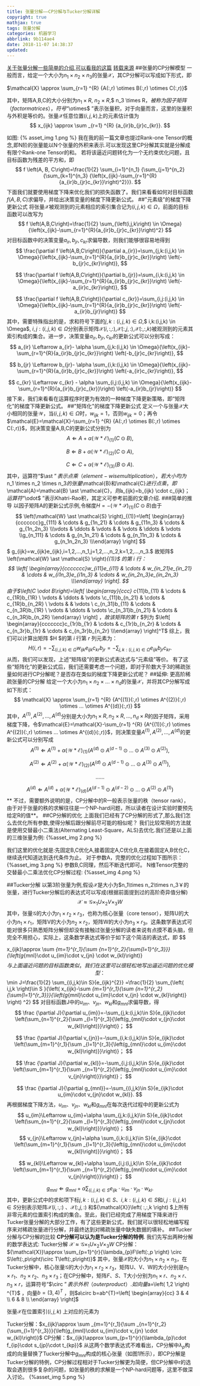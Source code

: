 ```yaml
---
title: 张量分解——CP分解与Tucker分解详解
copyright: true
mathjax: true
tags: 张量分解
categories: 机器学习
abbrlink: 9b114ae4
date: 2018-11-07 14:38:37
updated:
---
```

[关于张量分解一些简单的介绍,可以看我的这篇](https://statusrank.xyz/2018/11/06/2008-11-6/)
[转载来源](https://zhuanlan.zhihu.com/p/24798389)
##张量的CP分解模型
一般而言，给定一个大小为$n_1 \times n_2 \times n_3$的张量$\mathcal{X}$，其CP分解可以写成如下形式，即

$\mathcal{X} \approx \sum_{r=1} ^{R} {A(:,r) \otimes B(:,r) \otimes C(:,r)}$

其中，矩阵A,B,C的大小分别为$n_1 \times R$, $n_2 \times R$,$ n_3 \times R$，被称为因子矩阵（factor matrices），符号“$\otimes$ ”表示张量积，对于向量而言，这里的张量积与外积是等价的。张量$\mathcal{X}$任意位置$\left(i,j,k\right)$上的元素估计值为
$$
x_{ijk} \approx \sum _{r=1} ^{R} {a_{ir}b_{jr}c_{kr}}.
$$
<!--more-->
如图: {% asset_img 1.png %}
我在我的前一篇文章也提过Rank-one Tensor的概念,即N阶的张量能以N个张量的外积来表示.可以发现这里CP分解其实就是分解成有限个Rank-one Tensor的和。
若将该逼近问题转化为一个无约束优化问题，且目标函数为残差的平方和，即
$$
f \left(A, B, C\right)=\frac{1}{2} \sum_{i=1}^{n_1} {\sum_{j=1}^{n_2} {\sum_{k=1}^{n_3} {\left(x_{ijk}-\sum_{r=1}^{R}{a_{ir}b_{jr}c_{kr}}\right)^2}}}.
$$ 
下面我们就要使用梯度下降来优化我们的损失函数了。我们来看看如何对目标函数$f \left(A,B,C\right)$求偏导，并给出决策变量的梯度下降更新公式。
##"元素级"的梯度下降更新公式
将张量$\mathcal{X}$被观测到的元素相应的索引集合记为$\left(i,j,k\right) \in \Omega$，前面的目标函数可以改写为
$$
f \left(A,B,C\right)=\frac{1}{2} \sum_{\left(i,j,k\right) \in \Omega}{\left(x_{ijk}-\sum_{r=1}^{R}{a_{ir}b_{jr}c_{kr}}\right)^2}
$$ 
对目标函数中的决策变量$a_{ir},b_{jr},c_{kr}$求偏导数，则我们能够很容易地得到
$$
\frac{\partial f \left(A,B,C\right)}{\partial a_{ir}}=\sum_{j,k:(i,j,k) \in \Omega}{\left(x_{ijk}-\sum_{r=1}^{R}{a_{ir}b_{jr}c_{kr}}\right) \left(-b_{jr}c_{kr}\right)},
$$

$$
\frac{\partial f \left(A,B,C\right)}{\partial b_{jr}}=\sum_{i,k:(i,j,k) \in \Omega}{\left(x_{ijk}-\sum_{r=1}^{R}{a_{ir}b_{jr}c_{kr}}\right) \left(-a_{ir}c_{kr}\right)},
$$

$$
\frac{\partial f \left(A,B,C\right)}{\partial c_{kr}}=\sum_{i,j:(i,j,k) \in \Omega}{\left(x_{ijk}-\sum_{r=1}^{R}{a_{ir}b_{jr}c_{kr}}\right) \left(-a_{ir}b_{jr}\right)}
$$ 
其中，需要特殊指出的是，求和符号下面的$j,k:(i,j,k) \in \Omega$,$ i,k:(i,j,k) \in \Omega$, $i,j:(i,j,k) \in \Omega$分别表示矩阵$\mathcal{X}(i,:,:)$,$\mathcal{X}(:,j,:$),$\mathcal{X}(:,:,k)$被观测到的元素其索引构成的集合。进一步，决策变量$a_{ir},b_{jr},c_{kr}$的更新公式可以分别写成：
$$
a_{ir} \Leftarrow a_{ir}- \alpha \sum_{j,k:(i,j,k) \in \Omega}{\left(x_{ijk}-\sum_{r=1}^{R}{a_{ir}b_{jr}c_{kr}}\right) \left(-b_{jr}c_{kr}\right)},
$$

$$
b_{jr} \Leftarrow b_{jr}- \alpha \sum_{i,k:(i,j,k) \in \Omega}{\left(x_{ijk}-\sum_{r=1}^{R}{a_{ir}b_{jr}c_{kr}}\right) \left(-a_{ir}c_{kr}\right)},
$$

$$
c_{kr} \Leftarrow c_{kr} - \alpha \sum_{i,j:(i,j,k) \in \Omega}{\left(x_{ijk}-\sum_{r=1}^{R}{a_{ir}b_{jr}c_{kr}}\right) \left(-a_{ir}b_{jr}\right)}
$$ 
接下来，我们来看看在运算程序时更为有效的一种梯度下降更新策略，即“矩阵化”的梯度下降更新公式。
##"矩阵化"的梯度下降更新公式 
定义一个与张量$\mathcal{X}$大小相同的张量$\mathcal{W}$，当$(i,j,k) \in \Omega$时，$w_{ijk}=1$，否则$w_{ijk}=0$；再令$\mathcal{E}=\mathcal{X}-\sum_{r=1} ^{R} {A(:,r) \otimes B(:,r) \otimes C(:,r)}$，则决策变量A,B,C的更新公式分别为
$$
A \Leftarrow A + \alpha \left(\mathcal{W}\ast \mathcal{E}\right)_{(1)}\left(C \odot B\right),
$$

$$
B \Leftarrow B + \alpha \left(\mathcal{W}\ast \mathcal{E}\right)_{(2)}\left(C \odot A\right),
$$

$$
C \Leftarrow C + \alpha \left(\mathcal{W}\ast \mathcal{E}\right)_{(3)}\left(B \odot A\right).
$$ 
其中，运算符“$\ast $”表示点乘（element-wise multiplication），若大小均为$n_1 \times n_2 \times n_3$的张量$\mathcal{B}和\mathcal{C}$进行点乘，即$\mathcal{A}=\mathcal{B} \ast \mathcal{C}$，则$a_{ijk}=b_{ijk} \cdot c_{ijk}；$运算符“$\odot$ ”表示Khatri-Rao积，其定义可参考前面的文章介绍.
###简单的推导
以因子矩阵A的更新公式示例,令梯度$H=-\left(\mathcal{W} \ast \mathcal{S} \right)_{(1)} \left(C \odot B\right)$由于
$$
\left(\mathcal{W} \ast \mathcal{S} \right)_{(1)}=\left[ \begin{array}{ccccccc}g_{111} & \cdots & g_{1n_21} & \cdots & g_{11n_3} & \cdots & g_{1n_2n_3} \\\vdots & \ddots & \vdots & & \vdots & \ddots & \vdots \\g_{n_111} & \cdots & g_{n_1n_21} & \cdots & g_{n_11n_3} & \cdots & g_{n_1n_2n_3} \\\end{array} \right] 
$$ 
$ g_{ijk}=w_{ijk}e_{ijk},i=1,2,...,n_1,j=1,2,...,n_2,k=1,2,...,n_3.$
故矩阵$ \left(\mathcal{W} \ast \mathcal{S} \right)_{(1)}$ 的第 i 行：
$$
\left[ \begin{array}{ccccccc}w_{i11}e_{i11} & \cdots & w_{in_21}e_{in_21} & \cdots & w_{i1n_3}e_{i1n_3} & \cdots & w_{in_2n_3}e_{in_2n_3} \\\end{array} \right].
$$ 
由于$\left(C \odot B\right)=\left[ \begin{array}{ccc} c_{11}b_{11} & \cdots & c_{1R}b_{1R} \\ \vdots & \ddots & \vdots \\c_{11}b_{n_21} & \cdots & c_{1R}b_{n_2R} \\ \vdots & & \vdots \\ c_{n_31}b_{11} & \cdots & c_{n_3R}b_{1R} \\ \vdots & \ddots & \vdots \\c_{n_31}b_{n_21} & \cdots & c_{n_3R}b_{n_2R} \\\end{array} \right] $，故该矩阵的第$ r $列为
$\left[ \begin{array}{ccccccc}c_{1r}b_{1r} & \cdots & c_{1r}b_{n_2r} & \cdots & c_{n_3r}b_{1r} & \cdots & c_{n_3r}b_{n_2r} \\\end{array} \right]^T$
综上，我们可以计算出矩阵 $H $的第 $i$ 行第 $r$ 列元素为：
$$ 
H(i,r)=-\sum_{(i,j,k) \in \Omega}{w_{ijk}e_{ijk} c_{kr}b_{jr}}=-\sum_{j,k:(i,j,k) \in \Omega}{e_{ijk} b_{jr}c_{kr}} .
$$ 
从而，我们可以发现，上述“矩阵级”的更新公式表达式与“元素级”等价。
有了这些“矩阵化”的更新公式后，我们还需要考虑一个问题，即对于阶数大于3的稀疏张量如何进行CP分解呢？是否存在类似的梯度下降更新公式呢？
##延伸: 更高阶稀疏张量的CP分解
给定一个大小为$n_1 \times n_2 \times ... \times n_d$的张量$\mathcal{X}$，并将其CP分解写成如下形式：
$$
\mathcal{X} \approx \sum_{r=1} ^{R} {A^{(1)}(:,r) \otimes A^{(2)}(:,r) \otimes ... \otimes A^{(d)}(:,r)}
$$
其中，$A^{(1)},A^{(2)},...,A^{(d)}$分别是大小为$n_1 \times R,n_2 \times R,..., n_d \times R$的因子矩阵，采用梯度下降，令$\mathcal{E}=\mathcal{X}-\sum_{r=1} ^{R} {A^{(1)}(:,r) \otimes A^{(2)}(:,r) \otimes ... \otimes A^{(d)}(:,r)}$，则决策变量$A^{(1)},A^{(2)},...,A^{(d)}$的更新公式可以分别写成
$$
A^{(1)} \Leftarrow A^{(1)}+\alpha \left(\mathcal{W} \ast \mathcal{E} \right)_{(1)} \left(A^{(d)} \odot A^{(d-1)} \odot ... \odot A^{(3)}\odot A^{(2)}\right),
$$

$$
A^{(2)} \Leftarrow A^{(2)}+\alpha \left(\mathcal{W} \ast \mathcal{E} \right)_{(2)} \left(A^{(d)} \odot A^{(d-1)} \odot ... \odot A^{(3)} \odot A^{(1)} \right),
$$

$$
... ...
$$

$$
A^{(d)} \Leftarrow A^{(d)}+\alpha \left(\mathcal{W} \ast \mathcal{E} \right)_{(d)} \left(A^{(d-1)} \odot A^{(d-2)} \odot ... \odot A^{(2)} \odot A^{(1)} \right)
$$ 
** 不过，需要额外说明的是，CP分解中的R一般表示张量的秩（tensor rank），由于对于张量的秩的求解往往是一个NP-hard问题，所以读者在设计实验时要预先给定R的值**。
##CP分解的优化
上面我们已经有了CP分解的形式了,那么我们怎么去优化所有参数,使得分解后跟分解前尽可能的相似呢？
我们比较常用的方法就是使用交替最小二乘法(Alternating Least-Square，ALS)去优化.我们还是以上面的三维张量为例:
{%asset_img 2.png %}

我们这里的优化就是:先固定B,C优化A,接着固定A,C优化B,在接着固定A,B优化C，继续迭代知道达到迭代条件为止。
对于参数A，完整的优化过程如下图所示：
{%asset_img 3.png %}
参数B,C同理，然后不断迭代即可。
N维Tensor完整的交替最小二乘法优化CP分解过程:
{%asset_img 4.png %}

##Tucker分解
以第3阶张量为例,假设${\mathcal{X}}$是大小为$n_1\times n_2\times n_3￥的张量，进行Tucker分解后的表达式可以写成(根据前面提到过的高阶奇异值分解)
$$
{\mathcal{X}}\approx {\mathcal{G}}\times _{1}U\times _{2}V\times _{3}W
$$
其中，张量${\mathcal{G}}$的大小为$r_{1}\times r_2\times r_3$，也称为核心张量（core tensor），矩阵U的大小为$n_1 \times r_1$，矩阵V的大小为$n_2 \times r_2$，矩阵W的大小为$n_3 \times r_3$。这条数学表达式可能对很多只熟悉矩阵分解但却没有接触过张量分解的读者来说有点摸不着头脑，但完全不用担心，实际上，这条数学表达式等价于如下这个简洁的表达式，即
$$

x_{ijk}\approx \sum _{m=1}^{r_1}{\sum _{n=1}^{r_2}{\sum_{l=1}^{r_3}}}{\left(g_{mnl}\cdot u_{im}\cdot v_{jn} \cdot w_{kl}\right)}
$$
与上面逼近问题的目标函数类似，我们在这里可以很轻松地写出逼近问题的优化模型：
$$
\min J=\frac{1}{2} \sum_{(i,j,k)\in S}{e_{ijk}^{2}} =\frac{1}{2} \sum_{\left( i,j,k \right)\in S }{\left( x_{ijk}-\sum _{m=1}^{r_1}{\sum _{n=1}^{r_2}{\sum_{l=1}^{r_3}}}{\left(g_{mnl}\cdot u_{im}\cdot v_{jn} \cdot w_{kl}\right)} \right) ^2} 
$$ 
对目标函数J中的$u_{im}、v_{jn}、w_{kl}$和$g_{mnl}$求偏导数，得
$$
\frac {\partial J}{\partial u_{im}}=-\sum_{j,k:(i,j,k)\in S}{e_{ijk}\cdot \left(\sum_{n=1}^{r_2}{\sum _{l=1}^{r_3}{\left(g_{mnl}\cdot v_{jn}\cdot w_{kl}\right)}}\right)}；
$$

$$
\frac {\partial J}{\partial v_{jn}}=-\sum_{i,k:(i,j,k)\in S}{e_{ijk}\cdot \left(\sum_{m=1}^{r_1}{\sum _{l=1}^{r_3}{\left(g_{mnl}\cdot u_{im}\cdot w_{kl}\right)}}\right)}；
$$

$$
\frac {\partial J}{\partial w_{kl}}=-\sum_{i,j:(i,j,k)\in S}{e_{ijk}\cdot \left(\sum_{m=1}^{r_1}{\sum _{n=1}^{r_2}{\left(g_{mnl}\cdot u_{im}\cdot v_{jn}\right)}}\right)}；
$$

$$
\frac {\partial J}{\partial g_{mnl}}=-\sum_{(i,j,k)\in S}{e_{ijk}\cdot u_{im}\cdot v_{jn}\cdot w_{kl}}.
$$ 
再根据梯度下降方法，$u_{im}$、$v_{jn}$、$w_{kl}$和$g_{mnl}$在每次迭代过程中的更新公式为
$$
u_{im}\Leftarrow u_{im}+\alpha \sum_{j,k:(i,j,k)\in S}{e_{ijk}\cdot \left(\sum_{n=1}^{r_2}{\sum _{l=1}^{r_3}{\left(g_{mnl}\cdot v_{jn}\cdot w_{kl}\right)}}\right)}；
$$
$$
v_{jn}\Leftarrow v_{jn}+\alpha \sum_{i,k:(i,j,k)\in S}{e_{ijk}\cdot \left(\sum_{m=1}^{r_1}{\sum _{l=1}^{r_3}{\left(g_{mnl}\cdot u_{im}\cdot w_{kl}\right)}}\right)}；
$$

$$
w_{kl}\Leftarrow w_{kl}+\alpha \sum_{i,j:(i,j,k)\in S}{e_{ijk}\cdot \left(\sum_{m=1}^{r_1}{\sum _{n=1}^{r_2}{\left(g_{mnl}\cdot u_{im}\cdot v_{jn}\right)}}\right)}；
$$

$$
g_{mnl}\Leftarrow g_{mnl}+\alpha \sum_{(i,j,k)\in S}{e_{ijk}\cdot u_{im}\cdot v_{jn}\cdot w_{kl}}.
$$ 
其中，更新公式中的求和项下标$j,k:(i,j,k)\in S、i,k:(i,j,k)\in S$和$i,j:(i,j,k)\in S$分别表示矩阵${\mathcal{X}}\left( i,:,: \right)$ 、${\mathcal{X}}\left( :,j,: \right)$ 和${\mathcal{X}}\left( :,:,k \right) $上所有非零元素的位置索引构成的集合。至此，我们已经完成了用梯度下降来进行Tucker张量分解的大部分工作，有了这些更新公式，我们就可以很轻松地编写程序来对稀疏张量进行分解，并最终达到对稀疏张量中缺失数据的填补。
##Tucker分解与CP分解的比较
**CP分解可以认为是Tucker分解的特例**.
我们先写出两种分解的数学表达式:
Tucker分解 ${\mathcal{X}}\approx {\mathcal{G}}\times _{1}U\times _{2}V\times _{3}W$
CP分解：${\mathcal{X}}\approx \sum_{p=1}^{r}{\lambda_{p}F\left(:,p \right) \circ S\left(:,p\right)\circ T\left(:,p\right)}$
其中，张量${\mathcal{X}}$的大小为$n_1\times n_2\times n_3$，在Tucker分解中，核心张量${\mathcal{G}}$的大小为$r_{1}\times r_2\times r_3$，矩阵U、V、W的大小分别是$n_1 \times r_1$、$n_2 \times r_2$、$n_3 \times r_3$；在CP分解中，矩阵$F、S、$T大小分别为$n_1\times r$、$n_2\times r$、$n_3\times r$，运算符号“$\circ $”表示外积（outer product）.如向量$a=\left( 1,2 \right) ^{T}$ ，向量$b=\left( 3,4 \right) ^{T}$ ，则$a\circ b=ab^{T}=\left[ \begin{array}{cc} 3 & 4 \\ 6 & 8 \\ \end{array} \right]$

张量${\mathcal{X}}$在位置索引$\left( i,j,k \right)$ 上对应的元素为

Tucker分解：$x_{ijk}\approx \sum _{m=1}^{r_1}{\sum _{n=1}^{r_2}{\sum_{l=1}^{r_3}}}{\left(g_{mnl}\cdot u_{im}\cdot v_{jn} \cdot w_{kl}\right)}$
CP分解：$x_{ijk}\approx \sum_{p=1}^{r}{\lambda_{p}\cdot f_{ip}\cdot s_{jp}\cdot t_{kp}}$
从这两个数学表达式不难看出，CP分解中$\lambda_{p}$构成的向量替换了Tucker分解中$g_{mnl}$构成的核心张量（如图1所示），即CP分解是Tucker分解的特例，CP分解过程相对于Tucker分解更为简便，但CP分解中r的选取会遇到很多复杂的问题，如张量的秩的求解是一个NP-hard问题等，这里不做深入讨论。
{%asset_img 5.png %}